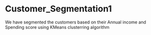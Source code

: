 # Customer_Segmentation1
We have segmented the customers based on their Annual income and Spending score using KMeans clusterring algorithm
